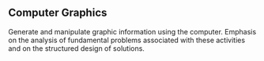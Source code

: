 <h2> Computer Graphics </h2>

Generate and manipulate graphic information using the computer. Emphasis on the analysis of fundamental problems associated with these activities and on the structured design of solutions.
